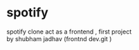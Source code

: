 # spotify
spotify clone act as a frontend , first project
<br>
by shubham jadhav (frontnd dev.git )
